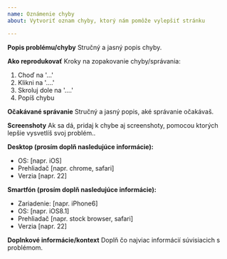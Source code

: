 ```yaml
---
name: Oznámenie chyby
about: Vytvoriť oznam chyby, ktorý nám pomôže vylepšiť stránku

---
```


**Popis problému/chyby**
Stručný a jasný popis chyby.

**Ako reprodukovať**
Kroky na zopakovanie chyby/správania:
1. Choď na '...'
2. Klikni na '....'
3. Skroluj dole na '....'
4. Popíš chybu

**Očakávané správanie**
Stručný a jasný popis, aké správanie očakávaš.

**Screenshoty**
Ak sa dá, pridaj k chybe aj screenshoty, pomocou ktorých lepšie vysvetlíš svoj problém..

**Desktop (prosím doplň nasledujúce informácie):**
 - OS: [napr. iOS]
 - Prehliadač [napr. chrome, safari]
 - Verzia [napr. 22]

**Smartfón (prosím doplň nasledujúce informácie):**
 - Zariadenie: [napr. iPhone6]
 - OS: [napr. iOS8.1]
 - Prehliadač [napr. stock browser, safari]
 - Verzia [napr. 22]

**Doplnkové informácie/kontext**
Doplň čo najviac informácií súvisiacich s problémom.
